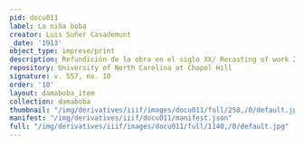 ```yaml
---
pid: docu011
label: La niña boba
creator: Luis Suñer Casademunt
_date: '1913'
object_type: impreso/print
description: Refundición de la obra en el siglo XX/ Recasting of work 20th c.
repository: University of North Carolina at Chapel Hill
signature: v. 557, no. 10
order: '10'
layout: damaboba_item
collection: damaboba
thumbnail: "/img/derivatives/iiif/images/docu011/full/250,/0/default.jpg"
manifest: "/img/derivatives/iiif/docu011/manifest.json"
full: "/img/derivatives/iiif/images/docu011/full/1140,/0/default.jpg"
---
```

